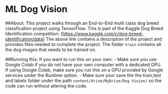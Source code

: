 # ML Dog Vision

##About:
  This project walks through an End-to-End multi class dog breed classfication project using TensorFlow. This is part of the Kaggle Dog Breed Identification competition:
  [https://www.kaggle.com/c/dog-breed-identification/data]
  The above link contains a description of the project and provides files needed to complete the project. The folder `train` contains all the dog images that needs to 
  be trained on.
  
 ##Running this:
  If you want to run this on your own:
      - Make sure you use Google Colab if you do not have your own computer with a dedicated GPU. If using Google Colab, make sure you run this on a GPU provided by Google services under the Runtime option.
      - Make sure your save the the train,test and labels folder under the path `content/drive/MyDrive/Dog Vision/` so the code can run without altering the code.
      

      
